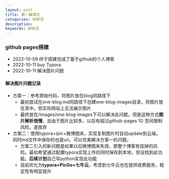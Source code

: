 ```yaml
---
layout: post
title: 第一篇博文
categories: 碎碎念
description: 
keywords: 碎碎念
---
```


### github pages搭建

- 2022-10-09 终于搭建完成了基于github的个人博客
- 2022-10-11 buy Typora
- 2022-10-11 解决图片问题



#### 解决图片问题记录

- 方案一：参考原始代码，将图片放在blog同路径下
  - 最初尝试在one-blog.md同路径下创建one-blog-images目录，将图片放在其中，但实际网站上无法展示图片
  - 最终放在/images/one-blog-images下可以解决此问题，但是这种方式**图片解析很慢**，且由于图片比较多，以后有超过github-pages 1G 空间限制风险，遂放弃
- 方案二：使用typora+ipic+微博图床，实现复制图片时自动update到云端，同时md文件中保存的也是url。可以完美解决方案一的问题。
  - 方案二引入的新问题是如果以后微博图床失效，那整个博客有挂掉的风险。最初希望通过配置typora实现上传的同时保存到本地，但没找到此功能。**后续计划**自己写python实现此功能
  - 目前优化为**typora+PicGo+七牛云**，考虑到七牛云也在提供收费服务，稳定性有明显提升

